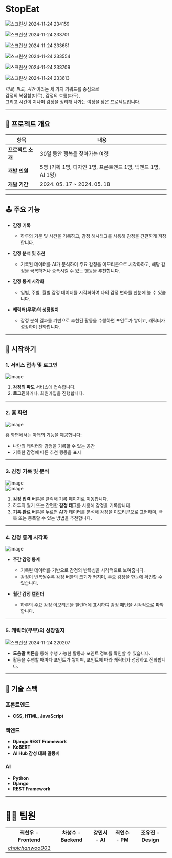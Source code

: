 # **StopEat**
![스크린샷 2024-11-24 234159](https://github.com/user-attachments/assets/dd469d1d-ce1a-4816-bb60-57055533025c)

![스크린샷 2024-11-24 233701](https://github.com/user-attachments/assets/fd8550c8-1188-4b5c-adfc-d92a81888587)

![스크린샷 2024-11-24 233651](https://github.com/user-attachments/assets/e2ef5c28-a7a8-4d32-ad3b-6e68449c6ee4)

![스크린샷 2024-11-24 233554](https://github.com/user-attachments/assets/9ee5374a-e787-454e-97c5-d3c0177fb80e)

![스크린샷 2024-11-24 233709](https://github.com/user-attachments/assets/a215480f-065e-4a9e-bafb-a168defdb0bd)

![스크린샷 2024-11-24 233613](https://github.com/user-attachments/assets/43c18e64-187d-4555-86a5-df1c0353af07)

*미로, 파도, 시간* 이라는 세 가지 키워드를 중심으로  
감정의 복잡함(미로), 감정의 흐름(파도),  
그리고 시간이 지나며 감정을 정리해 나가는 여정을 담은 프로젝트입니다.  

---

## 📄 **프로젝트 개요**

| 항목            | 내용                                          |
|-----------------|---------------------------------------------|
| **프로젝트 소개** | 30일 동안 행복을 찾아가는 여정                |
| **개발 인원**     | 5명 (기획 1명, 디자인 1명, 프론트엔드 1명, 백엔드 1명, AI 1명) |
| **개발 기간**     | 2024. 05. 17 ~ 2024. 05. 18                |

---

## 🕹️ **주요 기능**

- **감정 기록**  
  - 하루의 기분 및 사건을 기록하고, 감정 해시태그를 사용해 감정을 간편하게 저장합니다.

- **감정 분석 및 추천**  
  - 기록된 데이터를 AI가 분석하여 주요 감정을 이모티콘으로 시각화하고, 해당 감정을 극복하거나 증폭시킬 수 있는 행동을 추천합니다.

- **감정 통계 시각화**  
  - 일별, 주별, 월별 감정 데이터를 시각화하여 나의 감정 변화를 한눈에 볼 수 있습니다.

- **캐릭터(무무)의 성장일지**  
  - 감정 분석 결과를 기반으로 추천된 활동을 수행하면 포인트가 쌓이고, 캐릭터가 성장하며 진화합니다.

---

## 👣 **시작하기**

### 1. 서비스 접속 및 로그인

![image](https://github.com/user-attachments/assets/9fca0b13-3551-4b64-94d3-8f68e74b58c4)

1. **감정의 파도** 서비스에 접속합니다.  
2. **로그인**하거나, 회원가입을 진행합니다.

---

### 2. 홈 화면

![image](https://github.com/user-attachments/assets/3202c1d2-3abe-431f-b338-6d274d794d72)

홈 화면에서는 아래의 기능을 제공합니다:

- 나만의 캐릭터와 감정을 기록할 수 있는 공간  
- 기록한 감정에 따른 추천 행동을 표시  

---

### 3. 감정 기록 및 분석

![image](https://github.com/user-attachments/assets/5dc6eb09-62a5-4077-8a8e-c3faf104ed3f)  
![image](https://github.com/user-attachments/assets/a6ffcc1e-3015-4005-b392-874ccf6b8447)

1. **감정 입력** 버튼을 클릭해 기록 페이지로 이동합니다.  
2. 하루의 일기 또는 간편한 **감정 태그**를 사용해 감정을 기록합니다.  
3. **기록 완료** 버튼을 누르면 AI가 데이터를 분석해 감정을 이모티콘으로 표현하며, 극복 또는 증폭할 수 있는 방법을 추천합니다.

---

### 4. 감정 통계 시각화

![image](https://github.com/user-attachments/assets/75573756-b4ae-46ab-9bd8-7a8147aa162d)

- **주간 감정 통계**  
  - 기록된 데이터를 기반으로 감정의 반복성을 시각적으로 보여줍니다.  
  - 감정이 반복될수록 감정 버블의 크기가 커지며, 주요 감정을 한눈에 확인할 수 있습니다.

- **월간 감정 캘린더**  
  - 하루의 주요 감정 이모티콘을 캘린더에 표시하여 감정 패턴을 시각적으로 파악합니다.

---

### 5. 캐릭터(무무)의 성장일지

![스크린샷 2024-11-24 220207](https://github.com/user-attachments/assets/9ed0e546-9901-4285-8391-4ab4a3525e86)

- **도움말 버튼**을 통해 수행 가능한 활동과 포인트 정보를 확인할 수 있습니다.  
- 활동을 수행할 때마다 포인트가 쌓이며, 포인트에 따라 캐릭터가 성장하고 진화합니다.

---

## 🔧 **기술 스택**

### **프론트엔드**
- **CSS, HTML, JavaScript**

### **백엔드**
- **Django REST Framework**
- **KoBERT**  
- **AI Hub 감성 대화 말뭉치**

### **AI**
- **Python**
- **Django**
- **REST Framework**

---

# 🧑‍💻 팀원

<table>
    <tr align="center">
        <td><B>최찬우 - Frontend </B></td>
        <td><B>차성수 - Backend </B></td>        
        <td><B>강민서 - AI </B></td>
        <td><B>최연수 - PM </B></td>
        <td><B>조유진 - Design </B></td>
    </tr>
    <tr align="center">
        <td>
            <a href="https://github.com/choichanwoo001"><I>choichanwoo001</I></a>
        </td>
        <td>
        </td>
        <td>
        </td>
        <td>
        </td>
        <td>
        </td>
    </tr>
</table>
